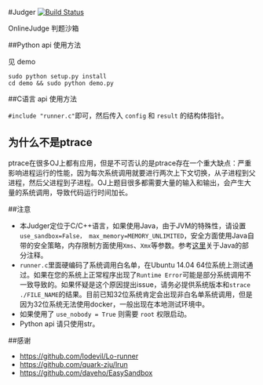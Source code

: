 
#Judger [![Build Status](https://travis-ci.org/QingdaoU/Judger.svg?branch=master)](https://travis-ci.org/QingdaoU/Judger)


OnlineJudge 判题沙箱

##Python api 使用方法

见 demo 

```
sudo python setup.py install
cd demo && sudo python demo.py
```

##C语言 api 使用方法

`#include "runner.c"`即可，然后传入 `config` 和 `result` 的结构体指针。


## 为什么不是ptrace

ptrace在很多OJ上都有应用，但是不可否认的是ptrace存在一个重大缺点：严重影响进程运行的性能，因为每次系统调用就要进行两次上下文切换，从子进程到父进程，然后父进程到子进程。OJ上题目很多都需要大量的输入和输出，会产生大量的系统调用，导致代码运行时间加长。

##注意
 - 本Judger定位于C/C++语言，如果使用Java，由于JVM的特殊性，请设置`use_sandbox=False， max_memory=MEMORY_UNLIMITED`，安全方面使用Java自带的安全策略，内存限制方面使用`Xms`、`Xmx`等参数。参考[这里](https://github.com/QingdaoU/OnlineJudge/blob/master/judge)关于Java的部分注释。
 - `runner.c`里面硬编码了系统调用白名单，在Ubuntu 14.04 64位系统上测试通过。如果在您的系统上正常程序出现了`Runtime Error`可能是部分系统调用不一致导致的。如果怀疑是这个原因提出issue，请务必提供系统版本和`strace ./FILE_NAME`的结果。目前已知32位系统肯定会出现非白名单系统调用，但是因为32位系统无法使用docker，一般出现在本地测试环境中。
 - 如果使用了 `use_nobody = True` 则需要 `root` 权限启动。
 - Python api 请只使用str。
 
##感谢
 - https://github.com/lodevil/Lo-runner
 - https://github.com/quark-zju/lrun
 - https://github.com/daveho/EasySandbox